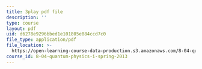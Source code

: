 ```yaml
---
title: 3play pdf file
description: ''
type: course
layout: pdf
uid: d6278e9296bbed1e101805e084ccd7c0
file_type: application/pdf
file_location: >-
  https://open-learning-course-data-production.s3.amazonaws.com/8-04-quantum-physics-i-spring-2013/d6278e9296bbed1e101805e084ccd7c0_lMFgfqRZYoc.pdf
course_id: 8-04-quantum-physics-i-spring-2013
---
```

